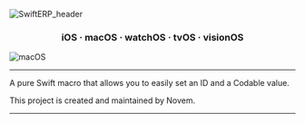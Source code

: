 ![SwiftERP_header](https://github.com/user-attachments/assets/724b6952-4b04-4413-b24e-27a099cbff6a)

<h3 align="center">iOS · macOS · watchOS · tvOS · visionOS</h3>


![macOS](https://github.com/NVMNovem/swift-erp/actions/workflows/Swift.yml/badge.svg)

---

A pure Swift macro that allows you to easily set an ID and a Codable value.

This project is created and maintained by Novem.

---
